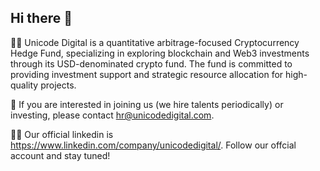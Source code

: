 ## Hi there 👋

🙋‍♀️ Unicode Digital is a quantitative arbitrage-focused Cryptocurrency Hedge Fund, specializing in exploring blockchain and Web3 investments through its USD-denominated crypto fund. The fund is committed to providing investment support and strategic resource allocation for high-quality projects.

🌈 If you are interested in joining us (we hire talents periodically) or investing, please contact hr@unicodedigital.com.

👩‍💻 Our official linkedin is https://www.linkedin.com/company/unicodedigital/. Follow our offcial account and stay tuned!

